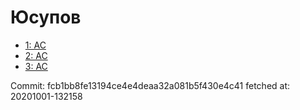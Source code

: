 # Юсупов
- [1: AC](1.md)
- [2: AC](2.md)
- [3: AC](3.md)

Commit: fcb1bb8fe13194ce4e4deaa32a081b5f430e4c41
 fetched at: 20201001-132158

